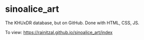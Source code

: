 # sinoalice_art
The KHUxDR database, but on GitHub. Done with HTML, CSS, JS.

To view: https://rainitzal.github.io/sinoalice_art/index
